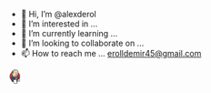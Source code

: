 - 👋 Hi, I’m @alexderol
- 👀 I’m interested in ...
- 🌱 I’m currently learning ...
- 💞️ I’m looking to collaborate on ...
- 📫 How to reach me ... erolldemir45@gmail.com
<img align="left" src="https://raw.githubusercontent.com/github/explore/5b3600551e122a3277c2c5368af2ad5725ffa9a1/topics/jenkins/jenkins.png" weight="25" height="25">
<!---
alexderol/alexderol is a ✨ special ✨ repository because its `README.md` (this file) appears on your GitHub profile.
You can click the Preview link to take a look at your changes.
--->
